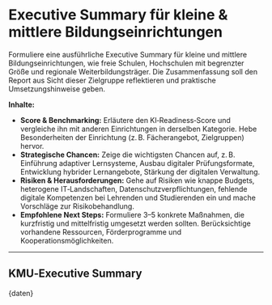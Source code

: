 <!-- summary_kmu.md -->
# Executive Summary für kleine & mittlere Bildungseinrichtungen

Formuliere eine ausführliche Executive Summary für kleine und mittlere Bildungseinrichtungen, wie freie Schulen, Hochschulen mit begrenzter Größe und regionale Weiterbildungsträger.  Die Zusammenfassung soll den Report aus Sicht dieser Zielgruppe reflektieren und praktische Umsetzungshinweise geben.

**Inhalte:**

* **Score & Benchmarking:** Erläutere den KI‑Readiness‑Score und vergleiche ihn mit anderen Einrichtungen in derselben Kategorie.  Hebe Besonderheiten der Einrichtung (z. B. Fächerangebot, Zielgruppen) hervor.
* **Strategische Chancen:** Zeige die wichtigsten Chancen auf, z. B. Einführung adaptiver Lernsysteme, Ausbau digitaler Prüfungsformate, Entwicklung hybrider Lernangebote, Stärkung der digitalen Verwaltung.
* **Risiken & Herausforderungen:** Gehe auf Risiken wie knappe Budgets, heterogene IT‑Landschaften, Datenschutzverpflichtungen, fehlende digitale Kompetenzen bei Lehrenden und Studierenden ein und mache Vorschläge zur Risikobehandlung.
* **Empfohlene Next Steps:** Formuliere 3–5 konkrete Maßnahmen, die kurzfristig und mittelfristig umgesetzt werden sollten.  Berücksichtige vorhandene Ressourcen, Förderprogramme und Kooperationsmöglichkeiten.

---

## KMU‑Executive Summary

{daten}